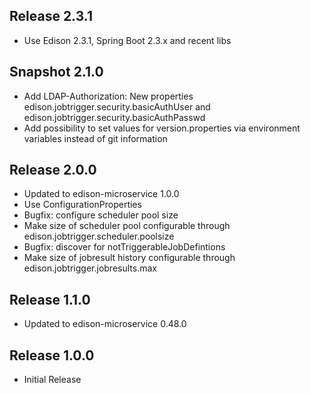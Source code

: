 ## Release 2.3.1

* Use Edison 2.3.1, Spring Boot 2.3.x and recent libs

## Snapshot 2.1.0

* Add LDAP-Authorization: New properties edison.jobtrigger.security.basicAuthUser and edison.jobtrigger.security.basicAuthPasswd
* Add possibility to set values for version.properties via environment variables instead of git information

## Release 2.0.0

* Updated to edison-microservice 1.0.0
* Use ConfigurationProperties
* Bugfix: configure scheduler pool size
* Make size of scheduler pool configurable through edison.jobtrigger.scheduler.poolsize
* Bugfix: discover for notTriggerableJobDefintions
* Make size of jobresult history configurable through edison.jobtrigger.jobresults.max

## Release 1.1.0

* Updated to edison-microservice 0.48.0

## Release 1.0.0

* Initial Release
